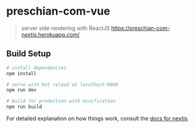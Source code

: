 # preschian-com-vue

> server side rendering with ReactJS
> https://preschian-com-nextjs.herokuapp.com/

## Build Setup

``` bash
# install dependencies
npm install

# serve with hot reload at localhost:8080
npm run dev

# build for production with minification
npm run build
```

For detailed explanation on how things work, consult the [docs for nextjs](https://github.com/zeit/next.js).
